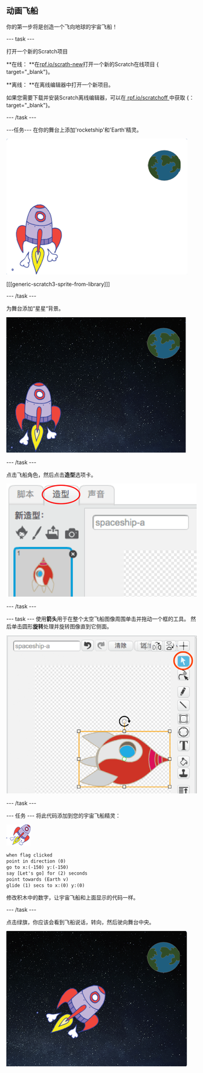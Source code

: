 ## 动画飞船

你的第一步将是创造一个飞向地球的宇宙飞船！

\--- task \---

打开一个新的Scratch项目

**在线： **在[rpf.io/scrath-new](http://rpf.io/scratchon)打开一个新的Scratch在线项目 { target="_blank"}。

**离线： **在离线编辑器中打开一个新项目。

如果您需要下载并安装Scratch离线编辑器，可以在[ rpf.io/scratchoff ](http://rpf.io/scratchoff)中获取 {：target="_blank"}。

\--- /task \---

\---任务\--- 在你的舞台上添加'rocketship'和'Earth'精灵。

![飞船和地球角色](images/space-sprites.png)

[[[generic-scratch3-sprite-from-library]]]

\--- /task \---

为舞台添加“星星“背景。

![太空背景](images/space-backdrop.png)

\--- /task \---

点击飞船角色，然后点击**造型**选项卡。

![角色造型](images/space-costume.png)

\--- /task \---

\--- task \--- 使用**箭头**用于在整个太空飞船图像周围单击并拖动一个框的工具。 然后单击圆形**旋转**处理并旋转图像直到它侧面。

![旋转造型](images/space-rotate.png)

\--- /task \---

\--- 任务 \--- 将此代码添加到您的宇宙飞船精灵：

![宇宙飞船精灵](images/sprite-spaceship.png)

```blocks3
when flag clicked
point in direction (0)
go to x:(-150) y:(-150)
say [Let's go] for (2) seconds
point towards (Earth v)
glide (1) secs to x:(0) y:(0)
```

修改积木中的数字，让宇宙飞船和上面显示的代码一样。

\--- /task \---

点击绿旗，你应该会看到飞船说话，转向，然后驶向舞台中央。

![测试飞船动画](images/space-animate-stage.png)